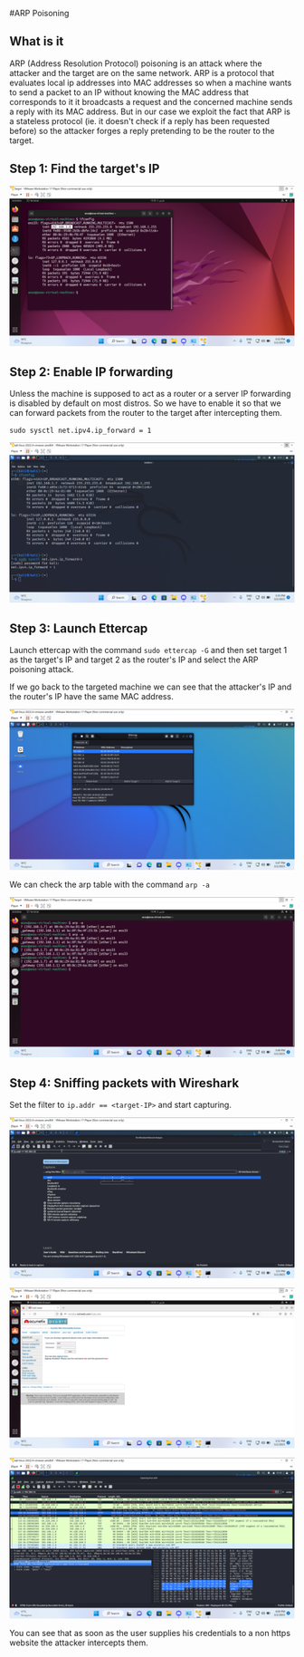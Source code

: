 #ARP Poisoning

## What is it

ARP (Address Resolution Protocol) poisoning is an attack where the attacker and the target are on the same network. ARP is a protocol that evaluates local ip addresses into MAC addresses
so when a machine wants to send a packet to an IP without knowing the MAC address that corresponds to it it broadcasts a request and the concerned machine sends a reply with its MAC address.
But in our case we exploit the fact that ARP is a stateless protocol (ie. it doesn't check if a reply has been requested before) so the attacker forges a reply pretending to be the router to the target.

## Step 1: Find the target's IP

![Alt text](../screens/18.png?raw=true "Demo")

## Step 2: Enable IP forwarding

Unless the machine is supposed to act as a router or a server IP forwarding is disabled by default on most distros.
So we have to enable it so that we can forward packets from the router to the target after intercepting them.

```
sudo sysctl net.ipv4.ip_forward = 1
```

![Alt text](../screens/19.png?raw=true "Demo")

## Step 3: Launch Ettercap

Launch ettercap with the command ```sudo ettercap -G``` and then set target 1 as the target's IP and target 2 as the router's IP and select the ARP poisoning attack.

If we go back to the targeted machine we can see that the attacker's IP and the router's IP have the same MAC address.

![Alt text](../screens/20.png?raw=true "Demo")

We can check the arp table with the command ```arp -a```

![Alt text](../screens/21.png?raw=true "Demo")

## Step 4: Sniffing packets with Wireshark

Set the filter to ```ip.addr == <target-IP>``` and start capturing.

![Alt text](../screens/22.png?raw=true "Demo")

![Alt text](../screens/23.png?raw=true "Demo")

![Alt text](../screens/24.png?raw=true "Demo")

You can see that as soon as the user supplies his credentials to a non https website the attacker intercepts them.
